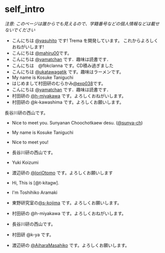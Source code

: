 # self_intro

_注意: このページは誰からでも見えるので、学籍番号などの個人情報などは載せないでください_


* こんにちは [@yasuhito](https://github.com/yasuhito) です! Trema を開発しています。
  これからよろしくおねがいします!
* こんにちは [@mahiru00](https://github.com/mahiru00)です。
* こんにちは [@yamatchan](https://github.com/yamatchan) です．趣味は読書です．
* こんにちは　@fbkclanna です。CD積み過ぎました
* こんにちは [@ukatawagatik](https://github.com/ukatawagatik) です。趣味はラーメンです。
* My name is Kosuke Taniguchi
* はじめまして村田研のむらかみ[@exp038](http://github.com/exp038)です。
* こんにちは [@yamatchan](https://github.com/yamatchan) です．趣味は読書です．
* 村田研の [@h-miyakawa](https://github.com/h-miyakawa) です。よろしくおねがいします。
* 村田研の @k-kawashima です。よろしくお願いします。

長谷川研の西山です。


* Nice to meet you. Sunyanan Choochotkaew desu. ([@sunya-ch](https://github.com/sunya-ch))


* My name is Kosuke Taniguchi
* Nice to meet you!

* 長谷川研の西山です。

* Yuki Koizumi
* 渡辺研の [@IoriOtomo](https://github.com/IoriOtomo) です。よろしくお願いします
* Hi, This is [@t-kitagw].
* I'm Toshihiko Aramaki
* 東野研究室の[@s-kojima](https://github.com/s-kojima) です。よろしくお願いします。
* 村田研の @h-miyakawa です。よろしくおねがいします。
* 長谷川研の西山です。
* 村田研 @k-ya です。
* 渡辺研の [@AiharaMasahiko](https://github.com/AiharaMasahiko) です。よろしくお願いします。
